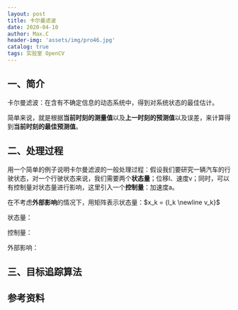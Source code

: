 ```yaml
---
layout: post
title: 卡尔曼滤波
date: 2020-04-10
author: Max.C
header-img: 'assets/img/pro46.jpg'
catalog: true
tags: 实验室 OpenCV
---
```



## 一、简介

卡尔曼滤波：在含有不确定信息的动态系统中，得到对系统状态的最佳估计。

简单来说，就是根据**当前时刻的测量值**以及**上一时刻的预测值**以及误差，来计算得到**当前时刻的最佳预测值**。

## 二、处理过程

用一个简单的例子说明卡尔曼滤波的一般处理过程：假设我们要研究一辆汽车的行驶状态，对一个行驶状态来说，我们需要两个**状态量**；位移l、速度v；同时，可以有控制量对状态量进行影响，这里引入一个**控制量**：加速度a。

在不考虑**外部影响**的情况下，用矩阵表示状态量：$x_k = {l_k \newline 
v_k}$

状态量：

控制量：

外部影响：

## 三、目标追踪算法



## 参考资料

